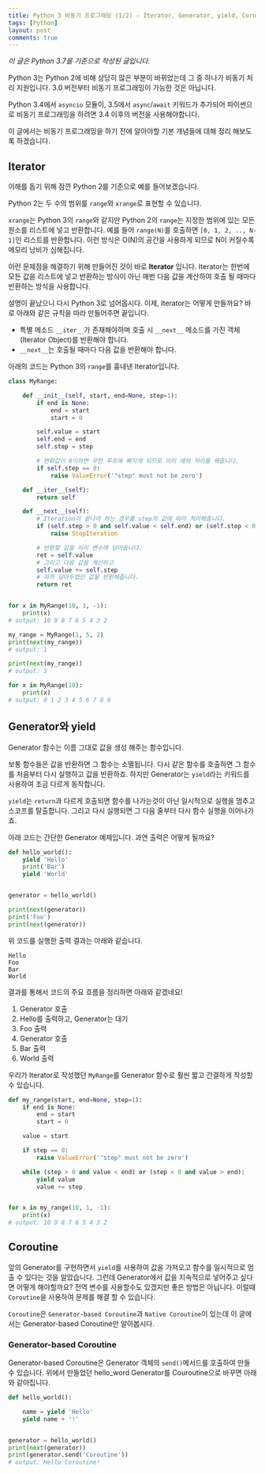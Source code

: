 ```yaml
---
title: Python 3 비동기 프로그래밍 (1/2) - Iterator, Generator, yield, Coroutine
tags: [Python]
layout: post
comments: true
---
```


*이 글은 Python 3.7을 기준으로 작성된 글입니다.*

Python 3는 Python 2에 비해 상당히 많은 부분이 바뀌었는데 그 중 하나가 비동기 처리 지원입니다. 3.0 버전부터 비동기 프로그래밍이 가능한 것은 아닙니다.

Python 3.4에서 `asyncio` 모듈이, 3.5에서 `async`/`await` 키워드가 추가되어 파이썬으로 비동기 프로그래밍을 하려면 3.4 이후의 버전을 사용해야합니다.

이 글에서는 비동기 프로그래밍을 하기 전에 알아야할 기본 개념들에 대해 정리 해보도록 하겠습니다.

## Iterator

이해를 돕기 위해 잠깐 Python 2를 기준으로 예를 들어보겠습니다.

Python 2는 두 수의 범위를 `range`와 `xrange`로 표현할 수 있습니다.

`xrange`는 Python 3의 `range`와 같지만 Python 2의 `range`는 지정한 범위에 있는 모든 원소를 리스트에 넣고 반환합니다. 예를 들어 `range(N)`를 호출하면 `[0, 1, 2, .., N-1]`인 리스트를 반환합니다. 이런 방식은 O(N)의 공간을 사용하게 되므로 N이 커질수록 메모리 낭비가 심해집니다.

이런 문제점을 해결하기 위해 만들어진 것이 바로 **Iterator** 입니다. Iterator는 한번에 모든 값을 리스트에 넣고 반환하는 방식이 아닌 매번 다음 값을 계산하여 호출 될 때마다 반환하는 방식을 사용합니다.

설명이 끝났으니 다시 Python 3로 넘어옵시다. 이제, Iterator는 어떻게 만들까요? 바로 아래와 같은 규칙을 따라 만들어주면 끝입니다.

- 특별 메소드 `__iter__`가 존재해야하며 호출 시 `__next__` 메소드를 가진 객체(Iterator Object)를 반환해야 합니다.
- `__next__`는 호출될 때마다 다음 값을 반환해야 합니다.

아래의 코드는 Python 3의 `range`를 흉내낸 Iterator입니다.

```python
class MyRange:

    def __init__(self, start, end=None, step=1):
        if end is None:
            end = start
            start = 0

        self.value = start
        self.end = end
        self.step = step

        # 변화값이 0이라면 무한 루프에 빠지게 되므로 미리 예외 처리를 해줍니다.
        if self.step == 0:
            raise ValueError('"step" must not be zero')

    def __iter__(self):
        return self

    def __next__(self):
        # Iteration이 끝나야 하는 경우를 step의 값에 따라 처리해줍니다.
        if (self.step > 0 and self.value < self.end) or (self.step < 0 and self.value > self.end):
            raise StopIteration

        # 반환할 값을 미리 변수에 담아둡니다.
        ret = self.value
        # 그리고 다음 값을 계산하고
        self.value += self.step
        # 아까 담아두었던 값을 반환해줍니다.
        return ret


for x in MyRange(10, 1, -1):
    print(x)
# output: 10 9 8 7 6 5 4 3 2

my_range = MyRange(1, 5, 2)
print(next(my_range))
# output: 1

print(next(my_range))
# output: 3

for x in MyRange(10):
    print(x)
# output: 0 1 2 3 4 5 6 7 8 9
```

## Generator와 yield

Generator 함수는 이름 그대로 값을 생성 해주는 함수입니다.

보통 함수들은 값을 반환하면 그 함수는 소멸됩니다. 다시 같은 함수를 호출하면 그 함수를 처음부터 다시 실행하고 값을 반환하죠. 하지만 Generator는 `yield`라는 키워드를 사용하여 조금 다르게 동작합니다.

`yield`는 `return`과 다르게 호출되면 함수를 나가는것이 아닌 일시적으로 실행을 멈추고 스코프를 탈출합니다. 그리고 다시 실행되면 그 다음 줄부터 다시 함수 실행을 이어나가죠.

아래 코드는 간단한 Generator 예제입니다. 과연 출력은 어떻게 될까요?

```python
def hello_world():
    yield 'Hello'
    print('Bar')
    yield 'World'


generator = hello_world()

print(next(generator))
print('Foo')
print(next(generator))
```

위 코드를 실행한 출력 결과는 아래와 같습니다.

```
Hello
Foo
Bar
World
```

결과를 통해서 코드의 주요 흐름을 정리하면 아래와 같겠네요!

1. Generator 호출
2. Hello를 출력하고, Generator는 대기
3. Foo 출력
4. Generator 호출
5. Bar 출력
6. World 출력

우리가 Iterator로 작성했던 `MyRange`를 Generator 함수로 훨씬 짧고 간결하게 작성할 수 있습니다.

```python
def my_range(start, end=None, step=1):
    if end is None:
        end = start
        start = 0

    value = start

    if step == 0:
        raise ValueError('"step" must not be zero')

    while (step > 0 and value < end) or (step < 0 and value > end):
        yield value
        value += step


for x in my_range(10, 1, -1):
    print(x)
# output: 10 9 8 7 6 5 4 3 2
```

## Coroutine

앞의 Generator를 구현하면서 `yield`를 사용하여 값을 가져오고 함수를 일시적으로 멈출 수 있다는 것을 알았습니다. 그런데 Generator에서 값을 지속적으로 넣어주고 싶다면 어떻게 해야할까요? 전역 변수를 사용할수도 있겠지만 좋은 방법은 아닙니다. 이럴때 `Coroutine`을 사용하여 문제를 해결 할 수 있습니다.

`Coroutine`은 `Generator-based Coroutine`과 `Native Coroutine`이 있는데 이 글에서는 Generator-based Coroutine만 알아봅시다.

### Generator-based Coroutine

Generator-based Coroutine은 Generator 객체의 `send()`메서드를 호출하여 만들 수 있습니다. 위에서 만들었던 hello_word Generator를 Couroutine으로 바꾸면 아래와 같아집니다.

```python
def hello_world():

    name = yield 'Hello'
    yield name + '!'


generator = hello_world()
print(next(generator))
print(generator.send('Coroutine'))
# output: Hello Coroutine!
```